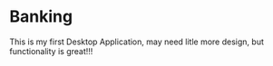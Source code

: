 # Banking
This is my first Desktop Application, may need litle more design, but functionality is great!!!
